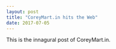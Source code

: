 ```yaml
---
layout: post
title: "CoreyMart.in hits the Web"
date: 2017-07-05
---
```


This is the innagural post of CoreyMart.in.
